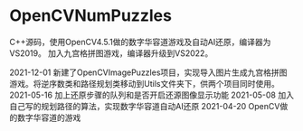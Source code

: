 # OpenCVNumPuzzles
C++源码，使用OpenCV4.5.1做的数字华容道游戏及自动AI还原，编译器为VS2019。
加入九宫格拼图游戏，编译器升级到VS2022。

2021-12-01 新建了OpenCVImagePuzzles项目，实现导入图片生成九宫格拼图游戏。将逆序数类和路径规划类移动到Utils文件夹下，供两个项目同时使用。
2021-05-16 加上还原步骤的队列和是否开启还源图像显示功能
2021-05-08 加入自己写的规划路径的算法，实现数字华容道自动AI还原
2021-04-20 OpenCV做的数字华容道的游戏
